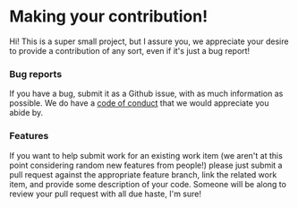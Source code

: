 # Making your contribution!
Hi! This is a super small project, but I assure you, we appreciate your desire to provide a contribution of any sort, even if it's just a bug report!

### Bug reports
If you have a bug, submit it as a Github issue, with as much information as possible. We do have a [code of conduct](https://github.com/DevTwerx/the-digger/blob/master/documentation/CODE_OF_CONDUCT.md) that we would appreciate you abide by.

### Features
If you want to help submit work for an existing work item (we aren't at this point considering random new features from people!) please just submit a pull request against the appropriate feature branch, link the related work item, and provide some description of your code. Someone will be along to review your pull request with all due haste, I'm sure!
